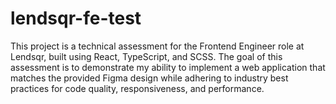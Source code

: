 # lendsqr-fe-test

This project is a technical assessment for the Frontend Engineer role at Lendsqr, built using React, TypeScript, and SCSS. The goal of this assessment is to demonstrate
my ability to implement a web application that matches the provided Figma design while adhering to industry best practices for code quality, responsiveness, and
performance.

